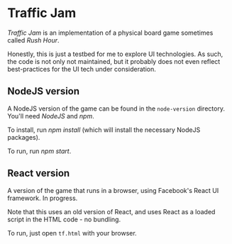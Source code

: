 # Traffic Jam

*Traffic Jam* is an implementation of a physical board game sometimes called *Rush Hour*. 

Honestly, this is just a testbed for me to explore UI technologies. As such, the code is not only not maintained, but it probably does not even reflect best-practices for the UI tech under consideration.


## NodeJS version

A NodeJS version of the game can be found in the `node-version` directory. You'll need *NodeJS* and *npm*. 

To install, run *npm install* (which will install the necessary NodeJS packages).

To run, run *npm start*.



## React version

A version of the game that runs in a browser, using Facebook's React UI framework. In progress. 

Note that this uses an old version of React, and uses React as a loaded script in the HTML code - no bundling. 

To run, just open `tf.html` with your browser.


